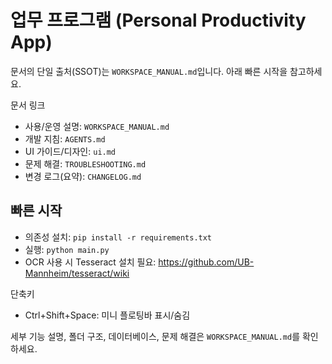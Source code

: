 # 업무 프로그램 (Personal Productivity App)

문서의 단일 출처(SSOT)는 `WORKSPACE_MANUAL.md`입니다. 아래 빠른 시작을 참고하세요.

문서 링크
- 사용/운영 설명: `WORKSPACE_MANUAL.md`
- 개발 지침: `AGENTS.md`
- UI 가이드/디자인: `ui.md`
- 문제 해결: `TROUBLESHOOTING.md`
- 변경 로그(요약): `CHANGELOG.md`

## 빠른 시작

- 의존성 설치: `pip install -r requirements.txt`
- 실행: `python main.py`
- OCR 사용 시 Tesseract 설치 필요: https://github.com/UB-Mannheim/tesseract/wiki

단축키
- Ctrl+Shift+Space: 미니 플로팅바 표시/숨김

세부 기능 설명, 폴더 구조, 데이터베이스, 문제 해결은 `WORKSPACE_MANUAL.md`를 확인하세요.
